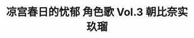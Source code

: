 ---
logo: images/music/凉宫春日的忧郁角色歌Vol3朝比奈实玖瑠.jpg
title: 凉宫春日的忧郁 角色歌 Vol.3 朝比奈实玖瑠
subTitle: TV动画《凉宫春日的忧郁 2006版》中朝比奈实玖瑠（CV.后藤邑子）的角色歌，包含独唱版晴天好心情，由Lantis于2006年7月5日发售

category: 音乐

hasResource: true
downloadList:
  - intro: flac+jpg
    size: 173.6MB
    link: https://pan.baidu.com/s/1En3F4IaT9QoYOofvH2Kejw
  - intro: 云盘 提取码:13g7
    size: 173.6MB
    link: https://pan.baidu.com/s/1En3F4IaT9QoYOofvH2Kejw

downloadContent: |
  TV动画《凉宫春日的忧郁 2006版》中朝比奈实玖瑠（CV.后藤邑子）的角色歌，包含独唱版晴天好心情，由Lantis于2006年7月5日发售。<br>
  日本アニメ史上最高の話題作となった『涼宮ハルヒの憂鬱』。関連CDが軒並み数万枚～10万枚以上のヒットとなり、社会現象化。様々な賞を受賞！2006年7月に発売されたキャラクターソング3枚もアニメキャラソンでは史上最高レベルの売上げ、各5万枚以上を達成！<br>
  收录曲：<br>
  1．見つけて Happy Life<br>
  作詞：畑 亜貴　作曲・編曲：橋本由香利<br>
  2．時のパズル<br>
  作詞：畑 亜貴　作曲：田代智一　編曲：藤田淳平<br>
  3．ハレ晴レユカイ<br>
  作詞：畑 亜貴　作曲：田代智一　編曲：安藤高弘<br>
  4．見つけて Happy Life（off vocal）<br>
  5．時のパズル（off vocal）<br>
  6．ハレ晴レユカイ（off vocal）<br><br>
  版权属于:VCB-Studio<br>
  文件地址:https://vcb-s.com/archives/11328
---